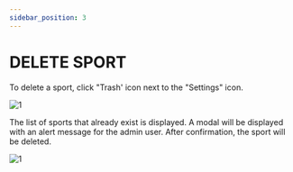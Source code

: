 ```yaml
---
sidebar_position: 3
---
```


# DELETE SPORT

To delete a sport, click "Trash' icon next to the "Settings" icon.

![1](/imagens/novoesporte.png)

The list of sports that already exist is displayed. A modal will be displayed with an alert message for the admin user. After confirmation, the sport will be deleted.

![1](/imagens/apagaresporte.png)
